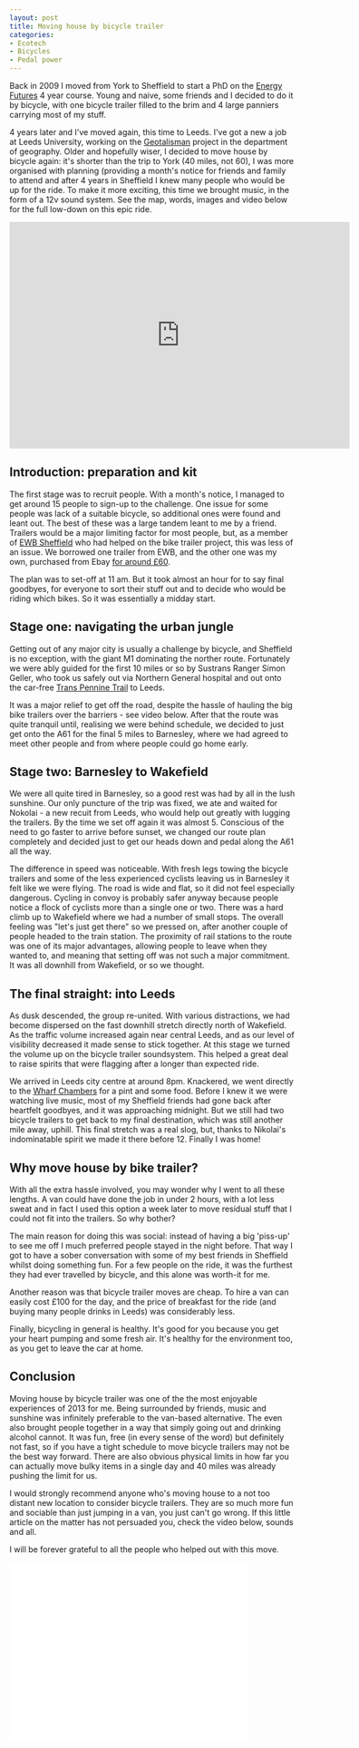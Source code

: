 ```yaml
---
layout: post
title: Moving house by bicycle trailer 
categories:
- Ecotech 
- Bicycles
- Pedal power
---
```

Back in 2009 I moved from York to Sheffield to start a PhD on the [Energy Futures](http://e-futures.group.shef.ac.uk/page/home/) 4 year course. 
Young and naive, some friends and I decided to do it by bicycle, with one bicycle trailer filled to the brim and 4 large panniers carrying most of my stuff. 
 
4 years later and I've moved again, this time to Leeds. I've got a new a job at Leeds University,
 working on the [Geotalisman](http://www.geotalisman.org/) project in the department of geography. 
Older and hopefully wiser, I decided to move house by bicycle again: it's shorter than the trip to York 
(40 miles, not 60), I was more organised with planning (providing a month's notice for friends and 
family to attend and after 4 years in Sheffield I knew many people who would be up for the ride. 
To make it more exciting, this time we brought music, in the form of a 12v sound system.
See the map, words, images and video below for the full low-down on this epic ride. 

<iframe src="http://www.gpsies.com/mapOnly.do?fileId=nueyoqzfqmingzgc" width="600" height="400" frameborder="0" scrolling="no" marginheight="0" marginwidth="0"></iframe>

## Introduction: preparation and kit
The first stage was to recruit people. With a month's notice, I managed to get around 15 people to 
sign-up to the challenge. One issue for some people was lack of a suitable bicycle, so additional 
ones were found and leant out. The best of these was a large tandem leant to me by a friend.
Trailers would be a major limiting factor for most people, but, as a member of 
[EWB Sheffield](https://ewb.shef.ac.uk/) who had helped on the bike trailer project, this was 
less of an issue. We borrowed one trailer from EWB, and the other one was my own, purchased 
from Ebay [for around £60](http://www.ebay.co.uk/bhp/bicycle-trailer).

The plan was to set-off at 11 am. But it took almost an hour for to say final goodbyes, for everyone to 
sort their stuff out and to decide who would be riding which 
bikes. So it was essentially a midday start. 

## Stage one: navigating the urban jungle

Getting out of any major city is usually a challenge by bicycle, and Sheffield is no 
exception, with the giant M1 dominating the norther route. 
Fortunately we were ably guided for the first 10 miles or so by Sustrans Ranger 
Simon Geller, who took us safely out via Northern General hospital and out onto 
the car-free [Trans Pennine Trail](http://www.sustrans.org.uk/ncn/map/route/trans-pennine-trail-central) to Leeds.

It was a major relief to get off the road, despite the hassle of hauling the big 
bike trailers over the barriers - see video below.
After that the route was quite tranquil until, realising we were behind schedule, 
we decided to just get onto the A61 for the final 5 miles to Barnesley, 
where we had agreed to meet other people and from where people could go home early. 

## Stage two: Barnesley to Wakefield
We were all quite tired in Barnesley, so a good rest was had by all in the 
lush sunshine. Our only puncture of the trip was fixed, we ate and waited for 
Nokolai - a new recuit from Leeds, who would help out greatly with lugging the trailers.
By the time we set off again it was almost 5. Conscious of the need to go faster to 
arrive before sunset, we changed our route plan completely and decided just to 
get our heads down and pedal along the A61 all the way. 

The difference in speed was noticeable. With fresh legs towing the bicycle trailers 
and some of the less experienced cyclists leaving us in Barnesley it felt like we 
were flying. The road is wide and flat, so it did not feel especially dangerous.
Cycling in convoy is probably safer anyway because people notice a flock of cyclists
more than a single one or two. There was a hard climb up to Wakefield where we 
had a number of small stops. The overall feeling was "let's just get there" so 
we pressed on, after another couple of people headed to the train station.
The proximity of rail stations to the route was one of its major advantages, 
allowing people to leave when they wanted to, and meaning that setting off 
was not such a major commitment. It was all downhill from Wakefield, or 
so we thought. 

## The final straight: into Leeds
As dusk descended, the group re-united. With various distractions, we had become 
dispersed on the fast downhill stretch directly north of Wakefield. As the traffic 
volume increased again near central Leeds, and as our level of visibility decreased
it made sense to stick together. At this stage we turned the volume up on the 
bicycle trailer soundsystem. This helped a great deal to raise spirits that were flagging 
after a longer than expected ride. 

We arrived in Leeds city centre at around 8pm. Knackered, we went directly to 
the [Wharf Chambers](http://www.wharfchambers.org/) for a pint and some food. 
Before I knew it we were watching live music, most of my Sheffield friends had
gone back after heartfelt goodbyes, and it was approaching midnight. 
But we still had two bicycle trailers to get back to my final destination, which was still another 
mile away, uphill. This final stretch was a real slog, but, thanks to Nikolai's 
indominatable spirit we made it there before 12. Finally I was home!

## Why move house by bike trailer?
With all the extra hassle involved, you may wonder why I went to all these lengths. 
A van could have done the job in under 2 hours, with a lot less sweat and in fact 
I used this option a week later to move residual stuff that I could not 
fit into the trailers. So why bother?

The main reason for doing this was social: instead of having a big 'piss-up' to see 
me off I much preferred people stayed in the night before. That way I got to have 
a sober conversation with some of my best friends in Sheffield whilst doing something fun. 
For a few people on the ride, it was the furthest they had ever travelled by bicycle, and 
this alone was worth-it for me. 

Another reason was that bicycle trailer moves are cheap. To hire a van can easily cost £100 for the day, 
and the price of breakfast for the ride (and buying many people drinks in Leeds) was considerably less. 

Finally, bicycling in general is healthy. It's good for you because you get your heart pumping and 
some fresh air. It's healthy for the environment too, as you get to leave the car at home. 

## Conclusion
Moving house by bicycle trailer was one of the the most enjoyable experiences
of 2013 for me. Being surrounded by friends, music and sunshine was infinitely 
preferable to the van-based alternative. The even also brought people together in 
a way that simply going out and drinking alcohol cannot. It was fun, free (in every 
sense of the word) but definitely not fast, so if you have a tight schedule to move
bicycle trailers may not be the best way forward. There are also obvious physical limits
in how far you can actually move bulky items in a single day and 40 miles was already 
pushing the limit for us. 

I would strongly recommend anyone who's moving house to a not too distant 
new location to consider bicycle trailers. They are so much more fun and 
sociable than just jumping in a van, you just can't go wrong. 
If this little article on the matter has not persuaded you, check the video 
below, sounds and all. 

I will be forever grateful to all the people who helped out with this move. 

<iframe width="420" height="315" src="//www.youtube.com/embed/6a8QLiC4LV8" frameborder="0" allowfullscreen></iframe>
